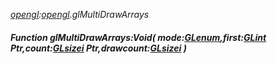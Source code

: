 _[opengl](../../modules/opengl/opengl-module.md):[opengl](../../modules/opengl/opengl-module.md).glMultiDrawArrays_
##### Function glMultiDrawArrays:Void( mode:[GLenum](../../modules/opengl/opengl-glenum.md),first:[GLint](../../modules/opengl/opengl-glint.md) Ptr,count:[GLsizei](../../modules/opengl/opengl-glsizei.md) Ptr,drawcount:[GLsizei](../../modules/opengl/opengl-glsizei.md) )
